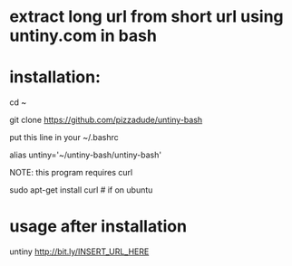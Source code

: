 # extract long url from short url using untiny.com in bash

# installation:

cd ~

git clone https://github.com/pizzadude/untiny-bash

put this line in your ~/.bashrc

alias untiny='~/untiny-bash/untiny-bash'

NOTE: this program requires curl

sudo apt-get install curl # if on ubuntu

# usage after installation

untiny http://bit.ly/INSERT_URL_HERE

